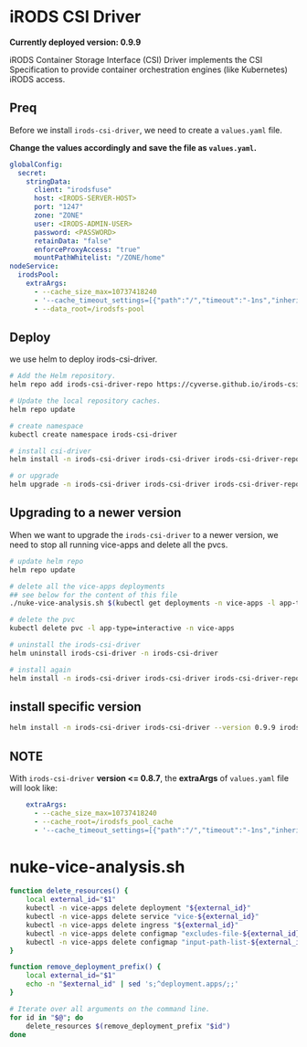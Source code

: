 # iRODS CSI Driver

**Currently deployed version: 0.9.9**

iRODS Container Storage Interface (CSI) Driver implements the CSI Specification to provide container orchestration engines (like Kubernetes) iRODS access.

## Preq

Before we install `irods-csi-driver`, we need to create a `values.yaml` file.

**Change the values accordingly and save the file as `values.yaml`.**

```yaml
globalConfig:
  secret:
    stringData:
      client: "irodsfuse"
      host: <IRODS-SERVER-HOST>
      port: "1247"
      zone: "ZONE"
      user: <IRODS-ADMIN-USER>
      password: <PASSWORD>
      retainData: "false"
      enforceProxyAccess: "true"
      mountPathWhitelist: "/ZONE/home"
nodeService:
  irodsPool:
    extraArgs:
      - --cache_size_max=10737418240
      - '--cache_timeout_settings=[{"path":"/","timeout":"-1ns","inherit":false},{"path":"/ZONE","timeout":"-1ns","inherit":false},{"path":"/ZONE/home","timeout":"1h","inherit":false},{"path":"/ZONE/home/shared","timeout":"1h","inherit":true}]'
      - --data_root=/irodsfs-pool

```

## Deploy

we use helm to deploy irods-csi-driver.

```bash
# Add the Helm repository.
helm repo add irods-csi-driver-repo https://cyverse.github.io/irods-csi-driver-helm/

# Update the local repository caches.
helm repo update

# create namespace
kubectl create namespace irods-csi-driver

# install csi-driver
helm install -n irods-csi-driver irods-csi-driver irods-csi-driver-repo/irods-csi-driver -f ./values.yaml

# or upgrade
helm upgrade -n irods-csi-driver irods-csi-driver irods-csi-driver-repo/irods-csi-driver -f ./values.yaml

```

## Upgrading to a newer version

When we want to upgrade the `irods-csi-driver` to a newer version, we need to stop all running vice-apps and delete all the pvcs.

```bash
# update helm repo
helm repo update

# delete all the vice-apps deployments
## see below for the content of this file
./nuke-vice-analysis.sh $(kubectl get deployments -n vice-apps -l app-type=interactive -o name)

# delete the pvc
kubectl delete pvc -l app-type=interactive -n vice-apps

# uninstall the irods-csi-driver
helm uninstall irods-csi-driver -n irods-csi-driver

# install again
helm install -n irods-csi-driver irods-csi-driver irods-csi-driver-repo/irods-csi-driver -f values.yaml
```

## install specific version

```bash
helm install -n irods-csi-driver irods-csi-driver --version 0.9.9 irods-csi-driver-repo/irods-csi-driver -f values.yaml
```

## NOTE

With `irods-csi-driver` **version <= 0.8.7**, the **extraArgs** of `values.yaml` file will look like:

```yaml
    extraArgs:
      - --cache_size_max=10737418240
      - --cache_root=/irodsfs_pool_cache
      - '--cache_timeout_settings=[{"path":"/","timeout":"-1ns","inherit":false},{"path":"/ZONE","timeout":"-1ns","inherit":false},{"path":"/ZONE/home","timeout":"1h","inherit":false},{"path":"/ZONE/home/shared","timeout":"1h","inherit":true}]'
```

# nuke-vice-analysis.sh

```sh
function delete_resources() {
    local external_id="$1"
    kubectl -n vice-apps delete deployment "${external_id}"
    kubectl -n vice-apps delete service "vice-${external_id}"
    kubectl -n vice-apps delete ingress "${external_id}"
    kubectl -n vice-apps delete configmap "excludes-file-${external_id}"
    kubectl -n vice-apps delete configmap "input-path-list-${external_id}"
}

function remove_deployment_prefix() {
    local external_id="$1"
    echo -n "$external_id" | sed 's;^deployment.apps/;;'
}

# Iterate over all arguments on the command line.
for id in "$@"; do
    delete_resources $(remove_deployment_prefix "$id")
done
```
